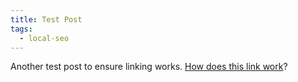```yaml
---
title: Test Post
tags:
  - local-seo
---
```

Another test post to ensure linking works. [How does this link work](utah-on-page-search-engine-optimization.md)?